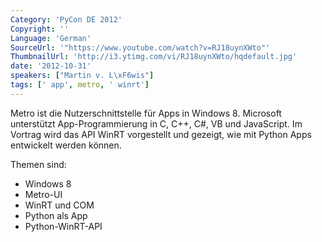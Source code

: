 ```yaml
---
Category: 'PyCon DE 2012'
Copyright: ''
Language: 'German'
SourceUrl: '"https://www.youtube.com/watch?v=RJ18uynXWto"'
ThumbnailUrl: 'http://i3.ytimg.com/vi/RJ18uynXWto/hqdefault.jpg'
date: '2012-10-31'
speakers: ["Martin v. L\xF6wis"]
tags: [' app', metro, ' winrt']
---
```

Metro ist die Nutzerschnittstelle für Apps in Windows 8. Microsoft unterstützt
App-Programmierung in C, C++, C#, VB und JavaScript. Im Vortrag wird das API
WinRT vorgestellt und gezeigt, wie mit Python Apps entwickelt werden können.

Themen sind:

- Windows 8  
- Metro-UI  
- WinRT und COM  
- Python als App  
- Python-WinRT-API

